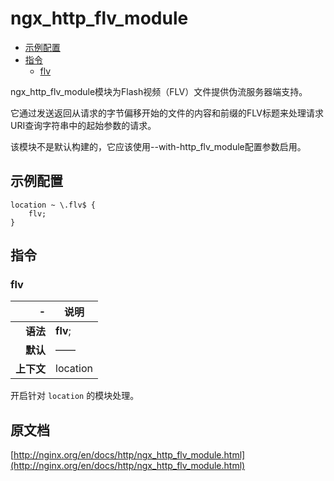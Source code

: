 # ngx_http_flv_module

- [示例配置](#example_configuration)
- [指令](#directives)
    - [flv](#flv)

ngx_http_flv_module模块为Flash视频（FLV）文件提供伪流服务器端支持。

它通过发送返回从请求的字节偏移开始的文件的内容和前缀的FLV标题来处理请求URI查询字符串中的起始参数的请求。

该模块不是默认构建的，它应该使用--with-http_flv_module配置参数启用。

<a id="example_configuration"></a>

## 示例配置

```nginx
location ~ \.flv$ {
    flv;
}
```

<a id="directives"></a>

## 指令

### flv

|\-|说明|
|------:|------|
|**语法**|**flv**;|
|**默认**|——|
|**上下文**|location|

开启针对 `location` 的模块处理。

## 原文档
[http://nginx.org/en/docs/http/ngx_http_flv_module.html](http://nginx.org/en/docs/http/ngx_http_flv_module.html)